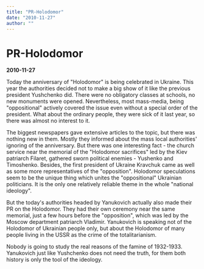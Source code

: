 ```yaml
---
title: "PR-Holodomor"
date: "2010-11-27"
author: ""
---
```


# PR-Holodomor

**2010-11-27** 

Today the anniversary of "Holodomor" is being celebrated in Ukraine. This year the authorities decided not to make a big show of it like the previous president Yushchenko did. There were no obligatory classes at schools, no new monuments were opened. Nevertheless, most mass-media, being "oppositional" actively covered the issue even without a special order of the president. What about the ordinary people, they were sick of it last year, so there was almost no interest to it.

The biggest newspapers gave extensive articles to the topic, but there was nothing new in them. Mostly they informed about the mass local authorities' ignoring of the anniversary. But there was one interesting fact - the church service near the memorial of the "Holodomor sacrifices" led by the Kiev patriarch Filaret, gathered sworn political enemies - Yushenko and Timoshenko. Besides, the first president of Ukraine Kravchuk came as well as some more representatives of the "opposition". Holodomor speculations seem to be the unique thing which unites the "oppositional" Ukrainian politicians. It is the only one relatively reliable theme in the whole "national ideology".

But the today's authorities headed by Yanukovich actually also made their PR on the Holodomor. They had their own ceremony near the same memorial, just a few hours before the "opposition", which was led by the Moscow department patriarch Vladimir. Yanukovich is speaking not of the Holodomor of Ukrainian people only, but about the Holodomor of many people living in the USSR as the crime of the totalitarianism.

Nobody is going to study the real reasons of the famine of 1932-1933. Yanukovich just like Yushchenko does not need the truth, for them both history is only the tool of the ideology.